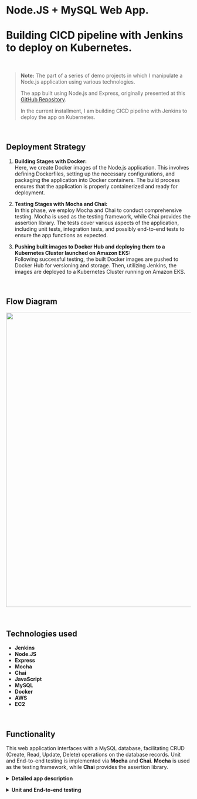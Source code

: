# Node.JS + MySQL Web App.<br><br>Building CICD pipeline with Jenkins to deploy on Kubernetes.

<br>

> **Note:** The part of a series of demo projects in which I manipulate a Node.js application using various technologies.<br>
>
> The app built using Node.js and Express, originally presented at this [GitHub Repository](https://github.com/otam-mato/nodejs_mysql_web_app_terraform.git).
>
> In the current installment, I am building CICD pipeline with Jenkins to deploy the app on Kubernetes.
<br>

## Deployment Strategy

1. **Building Stages with Docker:** <br> 
   Here, we create Docker images of the Node.js application. This involves defining Dockerfiles, setting up the necessary configurations, and packaging the application into Docker containers. The build process ensures that the application is properly containerized and ready for deployment.

2. **Testing Stages with Mocha and Chai:** <br>
   In this phase, we employ Mocha and Chai to conduct comprehensive testing. Mocha is used as the testing framework, while Chai provides the assertion library. The tests cover various aspects of the application, including unit tests, integration tests, and possibly end-to-end tests to ensure the app functions as expected.

3. **Pushing built images to Docker Hub and deploying them to a Kubernetes Cluster launched on Amazon EKS:** <br>
   Following successful testing, the built Docker images are pushed to Docker Hub for versioning and storage. Then, utilizing Jenkins, the images are deployed to a Kubernetes Cluster running on Amazon EKS. 
<br>

## Flow Diagram

<p align="center">
  <img src="https://github.com/otam-mato/nodejs_mysql_web_app_prometheus_grafana_ansible/assets/113034133/6a0e37d0-e467-4e22-99e8-8afcb9db98f1" width="800px"/>
</p>

<br>

## Technologies used
- **Jenkins**
- **Node.JS**
- **Express**
- **Mocha**
- **Chai**
- **JavaScript**
- **MySQL**
- **Docker**
- **AWS**
- **EC2**
  
<br>

## Functionality

This web application interfaces with a MySQL database, facilitating CRUD (Create, Read, Update, Delete) operations on the database records. Unit and End-to-end testing is implemented via **Mocha** and **Chai**. **Mocha** is used as the testing framework, while **Chai** provides the assertion library.

**<details markdown=1><summary markdown="span">Detailed app description</summary>**

## Summary

The app sets up a web server for a supplier management system. It allows viewing, adding, updating, and deleting suppliers. 

#### **Dependencies and Modules**:
   - **express**: The framework that allows us to set up and run a web server.
   - **body-parser**: A tool that lets the server read and understand data sent in requests.
   - **cors**: Ensures the server can communicate with different web addresses or domains.
   - **mustache-express**: A template engine, letting the server display dynamic web pages using the Mustache format.
   - **serve-favicon**: Provides the small icon seen on browser tabs for the website.
   - **Custom Modules**: 
     - `supplier.controller`: Handles the logic for managing suppliers like fetching, adding, or updating their details.
     - `config.js`: Keeps the server's settings for connectind to the MySQL database.

#### **Configuration**:
   - The server starts on a port taken from a setting (like an environment variable) or uses `3000` as a default.

#### **Middleware**:
   - It's equipped to understand data in JSON format or when it's URL-encoded.
   - It can chat with web pages hosted elsewhere, thanks to CORS.
   - Mustache is the chosen format for web pages, with templates stored in a folder named `views`.
   - There's a public storage (`public`) for things like images or stylesheets, accessible by anyone visiting the site.
   - The site's tiny browser tab icon is fetched using `serve-favicon`.

#### **Routes (Webpage Endpoints)**:
   - **Home**: `GET /`: Serves the home page.
   - **Supplier Operations**: 
     - `GET /suppliers/`: Fetches and displays all suppliers.
     - `GET /supplier-add`: Serves a page to add a new supplier.
     - `POST /supplier-add`: Receives data to add a new supplier.
     - `GET /supplier-update/:id`: Serves a page to update details of a supplier using its ID.
     - `POST /supplier-update`: Receives updated data of a supplier.
     - `POST /supplier-remove/:id`: Removes a supplier using its ID.

#### **Starting Up**:
   - The server comes to life, starts listening for visits, and announces its awakening with a log message.

</details>

**<details markdown=1><summary markdown="span">Unit and End-to-end testing</summary>**

Test stages involve the following test cases:

   1. **Test the NodeJS app:**
   <br><br>
   **Mocha** test script for testing the application running on port 3000. It uses the **Chai** assertion library and the Chai HTTP plugin for making HTTP requests and asserting the response.
   <br><br>
   This test case ensures that when an HTTP GET request is made to 'http://localhost:3000/', the response has a status code of 200 and there are no errors. If any of the assertions fail, the test case will be marked as failed.
   
   ```js
   const chai = require('chai');
   const chaiHttp = require('chai-http');
   
   const expect = chai.expect;
   chai.use(chaiHttp);
   
   describe('App', function() {
     it('should be running on port 3000', function(done) {
       chai
         .request('http://localhost:3000')
         .get('/')
         .end(function(err, res) {
           expect(err).to.be.null;
           expect(res).to.have.status(200);
           done();
       });
     });
   });
   ```
   
   2. **Test MySQL database to send a request from within the NodeJS app**
   
   ```js
   const chai = require('chai');
   const chaiHttp = require('chai-http');
   
   const expect = chai.expect;
   chai.use(chaiHttp);
   
   describe('App', function() {
     it('should return all entries in the database as JSON', function(done) {
       chai
         .request('http://localhost:3000')
         .get('/entries')
         .end(function(err, res) {
           expect(err).to.be.null;
           expect(res).to.have.status(200);
           expect(res).to.be.json;
           done();
         });
      });
   
     it('should return the response is an array', function(done) {
       chai
         .request('http://localhost:3000')
         .get('/entries')
         .end(function(err, res) {
           expect(res.body).to.be.an('array'); // Ensure the response is an array
           done();
         });
      });
   
      it('ensure the response array is not empty', function(done) {
       chai
         .request('http://localhost:3000')
         .get('/entries')
         .end(function(err, res) {
           expect(res.body.length).to.be.greaterThan(0); // Ensure the response array is not empty
           done();
         });
      });
   
      it('returned object contains the necessary properties: "id" (and it is the number)', function(done) {
       chai
         .request('http://localhost:3000')
         .get('/entries')
         .end(function(err, res) {
           const supplier = res.body[0]; // Assuming the response contains an array of supplier objects
           expect(supplier).to.have.property('id');
           expect(supplier.id).to.be.a('number');
           done();
         });
      });
   });
   ```
   
   Mocha test cases for testing an API that returns id's of entries from a database. The tests as well use Chai assertions and the Chai HTTP plugin for making HTTP requests and asserting the response.
   
   These test cases verify various aspects of the API's response, including the status code, response format, array structure, non-empty response, and the presence and data types of specific properties in the response objects.
   
   - The first test case is named 'should return all entries in the database as JSON'. It sends an HTTP GET request to 'http://localhost:3000/entries' and asserts that the response has a status code of 200 and is in JSON format.
   
   - The second test case is named 'should return the response is an array'. It sends an HTTP GET request to 'http://localhost:3000/entries' and asserts that the response body is an array.
   
   - The third test case is named 'ensure the response array is not empty'. It sends an HTTP GET request to 'http://localhost:3000/entries' and asserts that the response array has a length greater than 0.
   
   - The fourth test case is named 'returned object contains the necessary properties: "id" (and it is the number)'. It sends an HTTP GET request to 'http://localhost:3000/entries', assumes the response contains an array of objects, and asserts that the first object in the array has the propertiy 'id'. It further asserts that the 'id' property is a number.
   
   To test the MySQL database connection from within the NodeJS app we add one more endpoint `/entries' in index.js file:
   
   <img width="700" alt="Screenshot 2023-07-05 at 20 33 36" src="https://github.com/otammato/Jenkins_pipeliline_build_deploy_nodejs_kubernetes/assets/104728608/4455d9b7-283b-49a6-a73d-5044ead6cff2">
   
   The call to this endpoint just returns the array of suppliers 'id'
   
   <img width="700" alt="Screenshot 2023-07-05 at 20 48 45" src="https://github.com/otammato/Jenkins_pipeliline_build_deploy_nodejs_kubernetes/assets/104728608/a1d0bf74-ce03-4a6a-aaf1-7afa3428a432">
   
   <br>
   <br>

</details>
